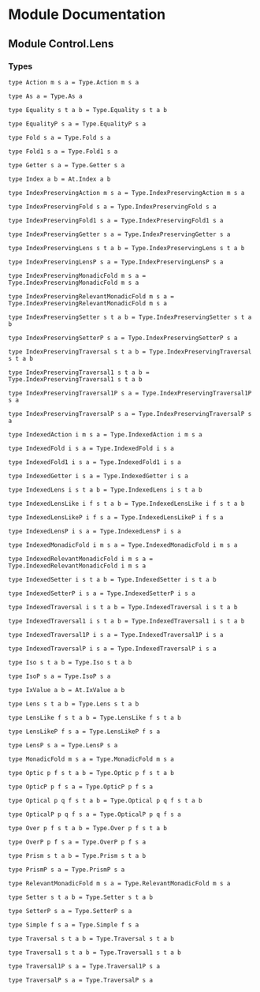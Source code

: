 # Module Documentation

## Module Control.Lens

### Types

    type Action m s a = Type.Action m s a

    type As a = Type.As a

    type Equality s t a b = Type.Equality s t a b

    type EqualityP s a = Type.EqualityP s a

    type Fold s a = Type.Fold s a

    type Fold1 s a = Type.Fold1 s a

    type Getter s a = Type.Getter s a

    type Index a b = At.Index a b

    type IndexPreservingAction m s a = Type.IndexPreservingAction m s a

    type IndexPreservingFold s a = Type.IndexPreservingFold s a

    type IndexPreservingFold1 s a = Type.IndexPreservingFold1 s a

    type IndexPreservingGetter s a = Type.IndexPreservingGetter s a

    type IndexPreservingLens s t a b = Type.IndexPreservingLens s t a b

    type IndexPreservingLensP s a = Type.IndexPreservingLensP s a

    type IndexPreservingMonadicFold m s a = Type.IndexPreservingMonadicFold m s a

    type IndexPreservingRelevantMonadicFold m s a = Type.IndexPreservingRelevantMonadicFold m s a

    type IndexPreservingSetter s t a b = Type.IndexPreservingSetter s t a b

    type IndexPreservingSetterP s a = Type.IndexPreservingSetterP s a

    type IndexPreservingTraversal s t a b = Type.IndexPreservingTraversal s t a b

    type IndexPreservingTraversal1 s t a b = Type.IndexPreservingTraversal1 s t a b

    type IndexPreservingTraversal1P s a = Type.IndexPreservingTraversal1P s a

    type IndexPreservingTraversalP s a = Type.IndexPreservingTraversalP s a

    type IndexedAction i m s a = Type.IndexedAction i m s a

    type IndexedFold i s a = Type.IndexedFold i s a

    type IndexedFold1 i s a = Type.IndexedFold1 i s a

    type IndexedGetter i s a = Type.IndexedGetter i s a

    type IndexedLens i s t a b = Type.IndexedLens i s t a b

    type IndexedLensLike i f s t a b = Type.IndexedLensLike i f s t a b

    type IndexedLensLikeP i f s a = Type.IndexedLensLikeP i f s a

    type IndexedLensP i s a = Type.IndexedLensP i s a

    type IndexedMonadicFold i m s a = Type.IndexedMonadicFold i m s a

    type IndexedRelevantMonadicFold i m s a = Type.IndexedRelevantMonadicFold i m s a

    type IndexedSetter i s t a b = Type.IndexedSetter i s t a b

    type IndexedSetterP i s a = Type.IndexedSetterP i s a

    type IndexedTraversal i s t a b = Type.IndexedTraversal i s t a b

    type IndexedTraversal1 i s t a b = Type.IndexedTraversal1 i s t a b

    type IndexedTraversal1P i s a = Type.IndexedTraversal1P i s a

    type IndexedTraversalP i s a = Type.IndexedTraversalP i s a

    type Iso s t a b = Type.Iso s t a b

    type IsoP s a = Type.IsoP s a

    type IxValue a b = At.IxValue a b

    type Lens s t a b = Type.Lens s t a b

    type LensLike f s t a b = Type.LensLike f s t a b

    type LensLikeP f s a = Type.LensLikeP f s a

    type LensP s a = Type.LensP s a

    type MonadicFold m s a = Type.MonadicFold m s a

    type Optic p f s t a b = Type.Optic p f s t a b

    type OpticP p f s a = Type.OpticP p f s a

    type Optical p q f s t a b = Type.Optical p q f s t a b

    type OpticalP p q f s a = Type.OpticalP p q f s a

    type Over p f s t a b = Type.Over p f s t a b

    type OverP p f s a = Type.OverP p f s a

    type Prism s t a b = Type.Prism s t a b

    type PrismP s a = Type.PrismP s a

    type RelevantMonadicFold m s a = Type.RelevantMonadicFold m s a

    type Setter s t a b = Type.Setter s t a b

    type SetterP s a = Type.SetterP s a

    type Simple f s a = Type.Simple f s a

    type Traversal s t a b = Type.Traversal s t a b

    type Traversal1 s t a b = Type.Traversal1 s t a b

    type Traversal1P s a = Type.Traversal1P s a

    type TraversalP s a = Type.TraversalP s a



